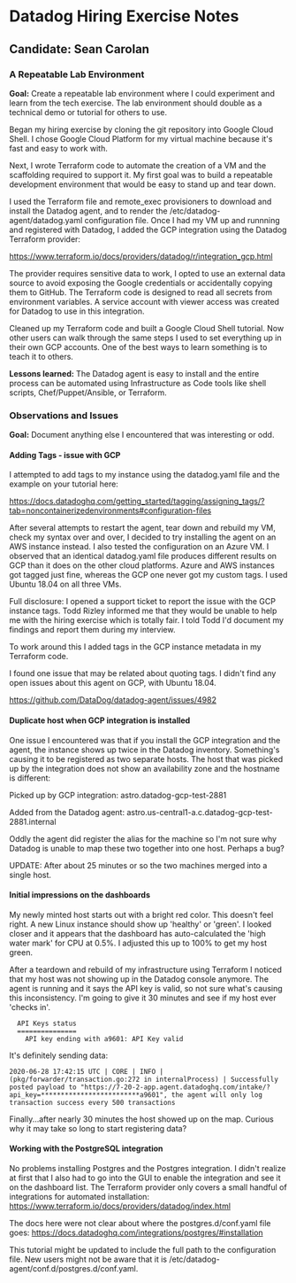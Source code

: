 # Datadog Hiring Exercise Notes
## Candidate: Sean Carolan

### A Repeatable Lab Environment
**Goal:** Create a repeatable lab environment where I could experiment and learn from the tech exercise. The lab environment should double as a technical demo or tutorial for others to use.

Began my hiring exercise by cloning the git repository into Google Cloud Shell. I chose Google Cloud Platform for my virtual machine because it's fast and easy to work with.

Next, I wrote Terraform code to automate the creation of a VM and the scaffolding required to support it. My first goal was to build a repeatable development environment that would be easy to stand up and tear down.

I used the Terraform file and remote_exec provisioners to download and install the Datadog agent, and to render the /etc/datadog-agent/datadog.yaml configuration file. Once I had my VM up and runnning and registered with Datadog, I added the GCP integration using the Datadog Terraform provider:

https://www.terraform.io/docs/providers/datadog/r/integration_gcp.html

The provider requires sensitive data to work, I opted to use an external data source to avoid exposing the Google credentials or accidentally copying them to GitHub. The Terraform code is designed to read all secrets from environment variables. A service account with viewer access was created for Datadog to use in this integration.

Cleaned up my Terraform code and built a Google Cloud Shell tutorial. Now other users can walk through the same steps I used to set everything up in their own GCP accounts. One of the best ways to learn something is to teach it to others.

**Lessons learned:** The Datadog agent is easy to install and the entire process can be automated using Infrastructure as Code tools like shell scripts, Chef/Puppet/Ansible, or Terraform.

### Observations and Issues
**Goal:** Document anything else I encountered that was interesting or odd.

#### Adding Tags - issue with GCP
I attempted to add tags to my instance using the datadog.yaml file and the example on your tutorial here:

https://docs.datadoghq.com/getting_started/tagging/assigning_tags/?tab=noncontainerizedenvironments#configuration-files

After several attempts to restart the agent, tear down and rebuild my VM, check my syntax over and over, I decided to try installing the agent on an AWS instance instead. I also tested the configuration on an Azure VM. I observed that an identical datadog.yaml file produces different results on GCP than it does on the other cloud platforms. Azure and AWS instances got tagged just fine, whereas the GCP one never got my custom tags. I used Ubuntu 18.04 on all three VMs.

Full disclosure: I opened a support ticket to report the issue with the GCP instance tags. Todd Rizley informed me that they would be unable to help me with the hiring exercise which is totally fair. I told Todd I'd document my findings and report them during my interview.

To work around this I added tags in the GCP instance metadata in my Terraform code.

I found one issue that may be related about quoting tags. I didn't find any open issues about this agent on GCP, with Ubuntu 18.04.

https://github.com/DataDog/datadog-agent/issues/4982

#### Duplicate host when GCP integration is installed
One issue I encountered was that if you install the GCP integration and the agent, the instance shows up twice in the Datadog inventory. Something's causing it to be registered as two separate hosts. The host that was picked up by the integration does not show an availability zone and the hostname is different:

Picked up by GCP integration:
astro.datadog-gcp-test-2881

Added from the Datadog agent:
astro.us-central1-a.c.datadog-gcp-test-2881.internal

Oddly the agent did register the alias for the machine so I'm not sure why Datadog is unable to map these two together into one host. Perhaps a bug?

UPDATE: After about 25 minutes or so the two machines merged into a single host.

#### Initial impressions on the dashboards
My newly minted host starts out with a bright red color. This doesn't feel right. A new Linux instance should show up 'healthy' or 'green'. I looked closer and it appears that the dashboard has auto-calculated the 'high water mark' for CPU at 0.5%. I adjusted this up to 100% to get my host green.

After a teardown and rebuild of my infrastructure using Terraform I noticed that my host was not showing up in the Datadog console anymore. The agent is running and it says the API key is valid, so not sure what's causing this inconsistency. I'm going to give it 30 minutes and see if my host ever 'checks in'.

```
  API Keys status
  ===============
    API key ending with a9601: API Key valid
```

It's definitely sending data:

```
2020-06-28 17:42:15 UTC | CORE | INFO | (pkg/forwarder/transaction.go:272 in internalProcess) | Successfully posted payload to "https://7-20-2-app.agent.datadoghq.com/intake/?api_key=*************************a9601", the agent will only log transaction success every 500 transactions
```

Finally...after nearly 30 minutes the host showed up on the map. Curious why it may take so long to start registering data?

#### Working with the PostgreSQL integration
No problems installing Postgres and the Postgres integration. I didn't realize at first that I also had to go into the GUI to enable the integration and see it on the dashboard list. The Terraform provider only covers a small handful of integrations for automated installation:
https://www.terraform.io/docs/providers/datadog/index.html

The docs here were not clear about where the postgres.d/conf.yaml file goes:
https://docs.datadoghq.com/integrations/postgres/#installation

This tutorial might be updated to include the full path to the configuration file. New users might not be aware that it is /etc/datadog-agent/conf.d/postgres.d/conf.yaml.
